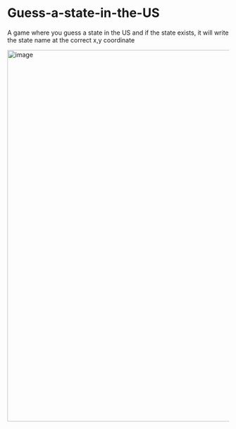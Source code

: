 # Guess-a-state-in-the-US
A game where you guess a state in the US and if the state exists, it will write the state name at the correct x,y coordinate

<img width="949" height="841" alt="image" src="https://github.com/user-attachments/assets/d8e850c7-bcb1-4f08-80aa-0ca7edc3c715" />
